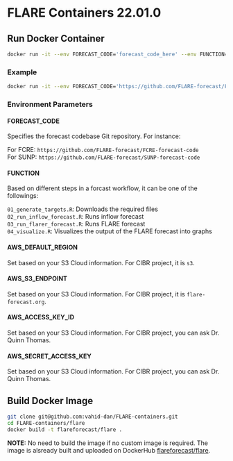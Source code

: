 # FLARE Containers 22.01.0

## Run Docker Container

```bash
docker run -it --env FORECAST_CODE='forecast_code_here' --env FUNCTION='function_here' --env AWS_DEFAULT_REGION='aws_default_region_here' --env AWS_S3_ENDPOINT='aws_s3_endpoint_here' --env AWS_ACCESS_KEY_ID='aws_access_key_here' --env AWS_SECRET_ACCESS_KEY='aws_secret_access_key_here' flareforecast/flare
```

### Example

```bash
docker run -it --env FORECAST_CODE='https://github.com/FLARE-forecast/FCRE-forecast-code' --env FUNCTION='01_generate_targets.R' --env AWS_DEFAULT_REGION='s3' --env AWS_S3_ENDPOINT='flare-forecast.org' --env AWS_ACCESS_KEY_ID='s3_access_key_here' --env AWS_SECRET_ACCESS_KEY='s3_secret_key_here' flareforecast/flare
```

### Environment Parameters

#### FORECAST_CODE

Specifies the forecast codebase Git repository. For instance:

For FCRE: `https://github.com/FLARE-forecast/FCRE-forecast-code`  
For SUNP: `https://github.com/FLARE-forecast/SUNP-forecast-code`

#### FUNCTION

Based on different steps in a forcast workflow, it can be one of the followings:

`01_generate_targets.R`: Downloads the required files  
`02_run_inflow_forecast.R`: Runs inflow forecast  
`03_run_flarer_forecast.R`: Runs FLARE forecast  
`04_visualize.R`: Visualizes the output of the FLARE forecast into graphs

#### AWS_DEFAULT_REGION

Set based on your S3 Cloud information. For CIBR project, it is `s3`.

#### AWS_S3_ENDPOINT

Set based on your S3 Cloud information. For CIBR project, it is `flare-forecast.org`.

#### AWS_ACCESS_KEY_ID

Set based on your S3 Cloud information. For CIBR project, you can ask Dr. Quinn Thomas.

#### AWS_SECRET_ACCESS_KEY

Set based on your S3 Cloud information. For CIBR project, you can ask Dr. Quinn Thomas.

## Build Docker Image

```bash
git clone git@github.com:vahid-dan/FLARE-containers.git
cd FLARE-containers/flare
docker build -t flareforecast/flare .
```

**NOTE:** No need to build the image if no custom image is required. The image is alsready built and uploaded on DockerHub [flareforecast/flare](https://hub.docker.com/repository/docker/flareforecast/flare).
